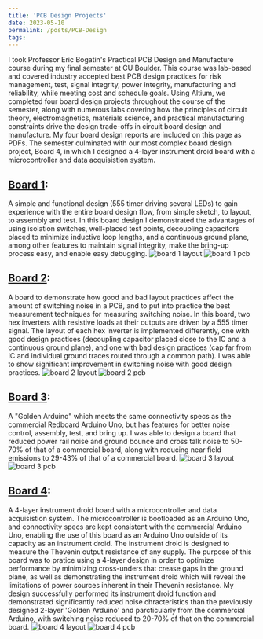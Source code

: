```yaml
---
title: 'PCB Design Projects'
date: 2023-05-10
permalink: /posts/PCB-Design
tags:
---
```


I took Professor Eric Bogatin's Practical PCB Design and Manufacture course during my final semester at CU Boulder. This course was lab-based and covered industry accepted best PCB design practices for risk management, test, signal integrity, power integrity, manufacturing and reliability, while meeting cost and schedule goals. Using Altium, we completed four board design projects throughout the course of the semester, along with numerous labs covering how the principles of circuit theory, electromagnetics, materials science, and practical manufacturing constraints drive the design trade-offs in circuit board design and manufacture. My four board design reports are included on this page as PDFs. The semester culminated with our most complex board design project, Board 4, in which I designed a 4-layer instrument droid board with a microcontroller and data acquisistion system.

## [Board 1](/files/Thibeault_brd1FinalBoardReport_2023-02-20.pdf):
A simple and functional design (555 timer driving several LEDs) to gain experience with the entire board design flow, from simple sketch, to layout, to assembly and test. In this board design I demonstrated the advantages of using isolation switches, well-placed test points, decoupling capacitors placed to minimize inductive loop lengths, and a continuous ground plane, among other features to maintain signal integrity, make the bring-up process easy, and enable easy debugging.
![board 1 layout](brd1layout.png)
![board 1 pcb](brd1pcb.png)

## [Board 2](/files/Thibeault_Board2Report_2023-03-12.pdf):
A board to demonstrate how good and bad layout practices affect the amount of switching noise in a PCB, and to put into practice the best measurement techniques for measuring switching noise. In this board, two hex inverters with resistive loads at their outputs are driven by a 555 timer signal. The layout of each hex inverter is implemented differently, one with good design practices (decoupling capacitor placed close to the IC and a continuous ground plane), and one with bad design practices (cap far from IC and individual ground traces routed through a common path). I was able to show significant improvement in switching noise with good design practices.
![board 2 layout](brd2layout.png)
![board 2 pcb](brd2pcb.png)

## [Board 3](/files/Thibeault_Board3Report_2023-04-16.pdf):
A "Golden Arduino" which meets the same connectivity specs as the commercial Redboard Arduino Uno, but has features for better noise control, assembly, test, and bring up. I was able to design a board that reduced power rail noise and ground bounce and cross talk noise to 50-70% of that of a commercial board, along with reducing near field emissions to 29-43% of that of a commercial board.
![board 3 layout](brd3layout.png)
![board 3 pcb](brd3pcb.png)

## [Board 4](/files/Brd4_Thibeault_2023-05-07.pdf):
A 4-layer instrument droid board with a microcontroller and data acquisistion system. The microcontroller is bootloaded as an Arduino Uno, and connectivity specs are kept consistent with the commercial Arduino Uno, enabling the use of this board as an Arduino Uno outside of its capacity as an instrument droid. The instrument droid is designed to measure the Thevenin output resistance of any supply. The purpose of this board was to pratice using a 4-layer design in order to optimize performance by minimizing cross-unders that crease gaps in the ground plane, as well as demonstrating the instrument droid which will reveal the limitations of power sources inherent in their Thevenin resistance. My design successfully performed its instrument droid function and demonstrated significantly reduced noise chracteristics than the previously designed 2-layer 'Golden Arduino' and parcticularly from the commercial Arduino, with switching noise reduced to 20-70% of that on the commercial board.
![board 4 layout](brd4layout.png)
![board 4 pcb](brd3pcb.png)
